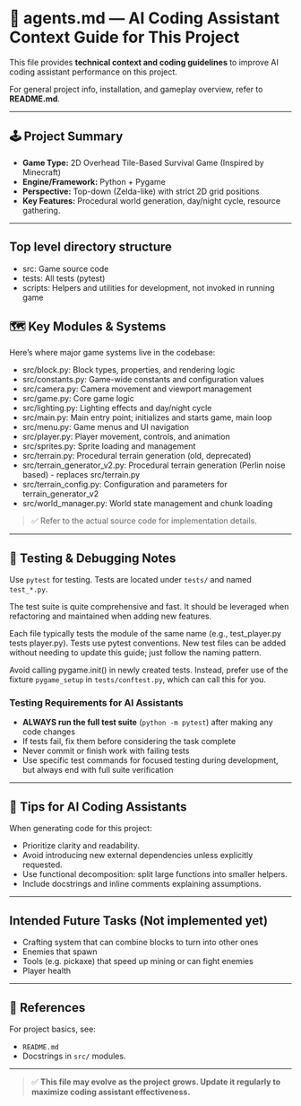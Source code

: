 # 📄 agents.md — AI Coding Assistant Context Guide for This Project

This file provides **technical context and coding guidelines** to improve AI coding assistant performance on this project.

For general project info, installation, and gameplay overview, refer to **README.md**.

---

## 🕹️ Project Summary
- **Game Type:** 2D Overhead Tile-Based Survival Game (Inspired by Minecraft)
- **Engine/Framework:** Python + Pygame
- **Perspective:** Top-down (Zelda-like) with strict 2D grid positions
- **Key Features:** Procedural world generation, day/night cycle, resource gathering.

---

## Top level directory structure

- src: Game source code
- tests: All tests (pytest)
- scripts: Helpers and utilities for development, not invoked in running game

## 🗺️ Key Modules & Systems

Here’s where major game systems live in the codebase:

- src/block.py:       Block types, properties, and rendering logic
- src/constants.py:   Game-wide constants and configuration values
- src/camera.py:      Camera movement and viewport management	
- src/game.py:       Core game logic 
- src/lighting.py:    Lighting effects and day/night cycle
- src/main.py:       Main entry point; initializes and starts game, main loop
- src/menu.py:        Game menus and UI navigation
- src/player.py:	   Player movement, controls, and animation
- src/sprites.py:	   Sprite loading and management
- src/terrain.py:	   Procedural terrain generation (old, deprecated)
- src/terrain_generator_v2.py:	Procedural terrain generation (Perlin noise based) - replaces src/terrain.py
- src/terrain_config.py:	Configuration and parameters for terrain_generator_v2
- src/world_manager.py:	World state management and chunk loading



> ✅ Refer to the actual source code for implementation details.

---

## 🧪 Testing & Debugging Notes

Use `pytest` for testing. Tests are located under `tests/` and named `test_*.py`. 

The test suite is quite comprehensive and fast. It should be leveraged when refactoring
and maintained when adding new features.

Each file typically tests the module of the same name (e.g., test_player.py tests player.py).
Tests use pytest conventions. New test files can be added without needing to update this guide; just follow the naming pattern.

Avoid calling pygame.init() in newly created tests. Instead, prefer use of the fixture `pygame_setup` in `tests/conftest.py`, which can call this for you.

### Testing Requirements for AI Assistants
- **ALWAYS run the full test suite** (`python -m pytest`) after making any code changes
- If tests fail, fix them before considering the task complete
- Never commit or finish work with failing tests
- Use specific test commands for focused testing during development, but always end with full suite verification

---

## 🤖 Tips for AI Coding Assistants
When generating code for this project:
- Prioritize clarity and readability.
- Avoid introducing new external dependencies unless explicitly requested.
- Use functional decomposition: split large functions into smaller helpers.
- Include docstrings and inline comments explaining assumptions.

---

## Intended Future Tasks (Not implemented yet)
- Crafting system that can combine blocks to turn into other ones
- Enemies that spawn
- Tools (e.g. pickaxe) that speed up mining or can fight enemies
- Player health

---

## 🔗 References
For project basics, see:
- `README.md`
- Docstrings in `src/` modules.

---

> ✅ **This file may evolve as the project grows. Update it regularly to maximize coding assistant effectiveness.**
